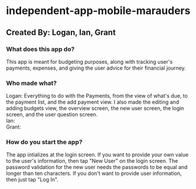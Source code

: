 # independent-app-mobile-marauders
## Created By: Logan, Ian, Grant

### What does this app do?
This app is meant for budgeting purposes, along with tracking user's payments, expenses, and giving the user advice for their financial journey.

### Who made what?
Logan: Everything to do with the Payments, from the view of what's due, to the payment list, and the add payment view. I also made the editing and adding budgets view, the overview screen, the new user screen, the login screen, and the user question screen. <br>
Ian: <br>
Grant: <br>

### How do you start the app?
The app intializes at the login screen. If you want to provide your own value to the user's information, then tap "New User" on the login screen. The password validation for the new user needs the passwords to be equal and longer than ten characters. If you don't want to provide user information, then just tap "Log In".
